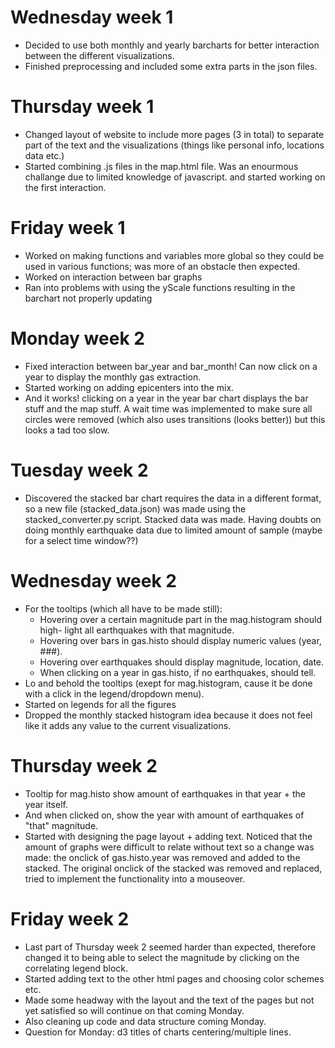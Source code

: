 # Wednesday week 1
- Decided to use both monthly and yearly barcharts for better interaction
  between the different visualizations.
- Finished preprocessing and included some extra parts in the json files.
# Thursday week 1
- Changed layout of website to include more pages (3 in total) to separate
  part of the text and the visualizations (things like personal info, locations
    data etc.)
- Started combining .js files in the map.html file. Was an enourmous challange due
  to limited knowledge of javascript. and started working on
  the first interaction.
# Friday week 1
- Worked on making functions and variables more global so they could be used in
  various functions; was more of an obstacle then expected.
- Worked on interaction between bar graphs
- Ran into problems with using the yScale functions resulting in the barchart not
  properly updating
# Monday week 2
- Fixed interaction between bar_year and bar_month! Can now click on a year to display
  the monthly gas extraction.
- Started working on adding epicenters into the mix.
- And it works! clicking on a year in the year bar chart displays the bar stuff
  and the map stuff. A wait time was implemented to make sure all circles were
  removed (which also uses transitions (looks better)) but this looks a tad
  too slow.
# Tuesday week 2
- Discovered the stacked bar chart requires the data in a different format,
  so a new file (stacked_data.json) was made using the stacked_converter.py
  script. Stacked data was made. Having doubts on doing monthly earthquake data
  due to limited amount of sample (maybe for a select time window??)
# Wednesday week 2
- For the tooltips (which all have to be made still):
  - Hovering over a certain magnitude part in the mag.histogram should high-
    light all earthquakes with that magnitude.
  - Hovering over bars in gas.histo should display numeric values (year, ###).
  - Hovering over earthquakes should display magnitude, location, date.
  - When clicking on a year in gas.histo, if no earthquakes, should tell.
- Lo and behold the tooltips (exept for mag.histogram, cause it be done with
  a click in the legend/dropdown menu).
- Started on legends for all the figures
- Dropped the monthly stacked histogram idea because it does not feel like
  it adds any value to the current visualizations.
# Thursday week 2
- Tooltip for mag.histo show amount of earthquakes in that year + the year itself.
- And when clicked on, show the year with amount of earthquakes of "that"
  magnitude.
- Started with designing the page layout + adding text. Noticed that the amount
  of graphs were difficult to relate without text so a change was made:
  the onclick of gas.histo.year was removed and added to the stacked. The
  original onclick of the stacked was removed and replaced, tried to implement
  the functionality into a mouseover.
# Friday week 2
- Last part of Thursday week 2 seemed harder than expected, therefore changed
  it to being able to select the magnitude by clicking on the correlating
  legend block.
- Started adding text to the other html pages and choosing color schemes etc.
- Made some headway with the layout and the text of the pages but not yet
  satisfied so will continue on that coming Monday.
- Also cleaning up code and data structure coming Monday.
- Question for Monday: d3 titles of charts centering/multiple lines.
